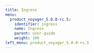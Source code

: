 ```yaml
---
title: Ingress
menu:
  product_voyager_5.0.0-rc.5:
    identifier: ingress
    name: Ingress
    parent: user-guide
    weight: 100
left_menu: product_voyager_5.0.0-rc.5
---
```

